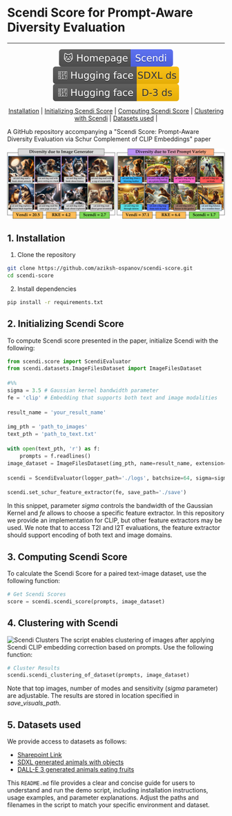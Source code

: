 # Scendi Score for Prompt-Aware Diversity Evaluation

<hr>
<div align="center" style="line-height: 1;">
  <a href="https://aziksh-ospanov.github.io/Scendi/" target="_blank" style="margin: 2px;">
    <img alt="Homepage" src="images/logo.svg" style="display: inline-block; vertical-align: middle;"/>
  </a>
  <a href="https://huggingface.co/datasets/aziksh/animals_with_objects_sdxl" target="_blank" style="margin: 2px;">
    <img alt="Hugging Face" src="images/hf_logo_1.svg" style="display: inline-block; vertical-align: middle;"/>
  </a>
  <a href="https://huggingface.co/datasets/aziksh/animals_with_fruits_dalle3" target="_blank" style="margin: 2px;">
    <img alt="Hugging Face" src="images/hf_logo_2.svg" style="display: inline-block; vertical-align: middle;"/>
  </a>
</div>

<p align="center">
  <a href="#1-installation">Installation</a> |
  <a href="#2-initialize-scendi">Initializing Scendi Score</a> |
  <a href="#3-compute-scendi">Computing Scendi Score</a> |
  <a href="#4-cluster-scendi">Clustering with Scendi</a> |
  <a href="#5-datasets">Datasets used</a> |
</p>


A GitHub repository accompanying a "Scendi Score: Prompt-Aware Diversity Evaluation via Schur Complement of CLIP Embeddings" paper

![Scendi Score](images/intro_image.png)

## 1. Installation
1. Clone the repository
```sh
git clone https://github.com/aziksh-ospanov/scendi-score.git
cd scendi-score
```
2. Install dependencies
```sh
pip install -r requirements.txt
```

## 2. Initializing Scendi Score
To compute Scendi score presented in the paper, initialize Scendi with the following:
```python
from scendi.score import ScendiEvaluator
from scendi.datasets.ImageFilesDataset import ImageFilesDataset

#%%
sigma = 3.5 # Gaussian kernel bandwidth parameter
fe = 'clip' # Embedding that supports both text and image modalities 

result_name = 'your_result_name'

img_pth = 'path_to_images'
text_pth = 'path_to_text.txt'

with open(text_pth, 'r') as f:
    prompts = f.readlines()
image_dataset = ImageFilesDataset(img_pth, name=result_name, extension='png')

scendi = ScendiEvaluator(logger_path='./logs', batchsize=64, sigma=sigma, num_samples=num_samples, result_name=result_name, rff_dim=2500, save_visuals_path=f'visuals_{result_name}')

scendi.set_schur_feature_extractor(fe, save_path='./save')  
```
In this snippet, parameter _sigma_ controls the bandwidth of the Gaussian Kernel and _fe_ allows to choose a specific feature extractor. In this repository we provide an implementation for CLIP, but other feature extractors may be used. We note that to access T2I and I2T evaluations, the feature extractor should support encoding of both text and image domains. 

## 3. Computing Scendi Score
To calculate the Scendi Score for a paired text-image dataset, use the following function:
```python
# Get Scendi Scores
score = scendi.scendi_score(prompts, image_dataset)
```

## 4. Clustering with Scendi
![Scendi Clusters](images/clip_clustering.png)
The script enables clustering of images after applying Scendi CLIP embedding correction based on prompts. Use the following function:
```python
# Cluster Results
scendi.scendi_clustering_of_dataset(prompts, image_dataset)
```
Note that top images, number of modes and sensitivity (_sigma_ parameter) are adjustable. The results are stored in location specified in _save_visuals_path_.

## 5. Datasets used
We provide access to datasets as follows:
- [Sharepoint Link](https://mycuhk-my.sharepoint.com/:f:/g/personal/1155133928_link_cuhk_edu_hk/EqRyXvuRjURIltCtoVK1T7kBWvKXasvbhxOyg7qCFZwQgg?e=L751H5)
- [SDXL generated animals with objects](https://huggingface.co/datasets/aziksh/animals_with_objects_sdxl)
- [DALL-E 3 generated animals eating fruits](https://huggingface.co/datasets/aziksh/animals_with_fruits_dalle3)


This `README.md` file provides a clear and concise guide for users to understand and run the demo script, including installation instructions, usage examples, and parameter explanations. Adjust the paths and filenames in the script to match your specific environment and dataset.












